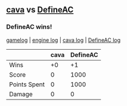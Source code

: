 ## [cava](<../../cava/README.md>) vs [DefineAC](<../../DefineAC/README.md>)
### DefineAC wins!

[gamelog](<gamelog.json>) | [engine log](<engine>) | [cava log](<cava>) | [DefineAC log](<DefineAC>)

|              | cava | DefineAC |
| ------------ | ---- | -------- |
| Wins         |   +0 |       +1 |
| Score        |    0 |     1000 |
| Points Spent |    0 |     1000 |
| Damage       |    0 |        0 |
